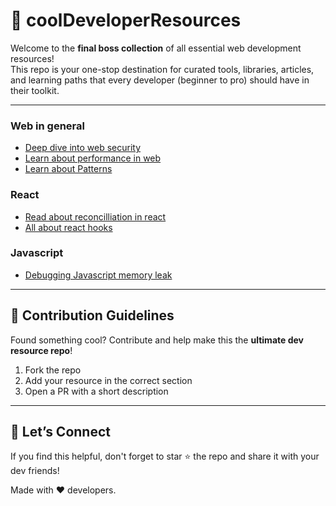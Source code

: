 # 🚀 coolDeveloperResources

Welcome to the **final boss collection** of all essential web development resources!  
This repo is your one-stop destination for curated tools, libraries, articles, and learning paths that every developer (beginner to pro) should have in their toolkit.

---

### Web in general
- [Deep dive into web security](https://github.com/vasanthk/web-security-basics?tab=readme-ov-file)
- [Learn about performance in web](https://web.dev/learn/performance)
- [Learn about Patterns](https://www.patterns.dev/)

### React 
- [Read about reconcilliation in react](https://cekrem.github.io/posts/react-reconciliation-deep-dive/)
- [All about react hooks](https://raipratik399.medium.com/react-hooks-101-844a7d73c355)


### Javascript
- [Debugging Javascript memory leak](https://bun.sh/blog/debugging-memory-leaks)
  
---

## 🧾 Contribution Guidelines

Found something cool? Contribute and help make this the **ultimate dev resource repo**!

1. Fork the repo
2. Add your resource in the correct section
3. Open a PR with a short description

---

## 📣 Let’s Connect

If you find this helpful, don't forget to star ⭐ the repo and share it with your dev friends!

Made with ❤️ developers.
